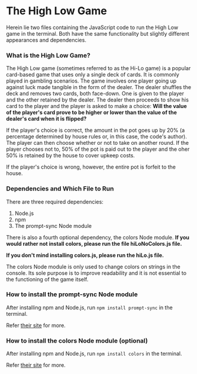 # The High Low Game

Herein lie two files containing the JavaScript code to run the High Low game in the terminal. Both have the same functionality but slightly different appearances and dependencies.

### What is the High Low Game?

The High Low game (sometimes referred to as the Hi-Lo game) is a popular card-based game that uses only a single deck of cards. It is commonly played in gambling scenarios. The game involves one player going up against luck made tangible in the form of the dealer. The dealer shuffles the deck and removes two cards, both face-down. One is given to the player and the other retained by the dealer. The dealer then proceeds to show his card to the player and the player is asked to make a choice: **Will the value of the player's card prove to be higher or lower than the value of the dealer's card when it is flipped?**

If the player's choice is correct, the amount in the pot goes up by 20% (a percentage determined by house rules or, in this case, the code's author). The player can then choose whether or not to take on another round. If the player chooses not to, 50% of the pot is paid out to the player and the oher 50% is retained by the house to cover upkeep costs.

If the player's choice is wrong, however, the entire pot is forfeit to the house.

### Dependencies and Which File to Run

There are three required dependencies:
1. Node.js
2. npm
3. The prompt-sync Node module

There is also a fourth optional dependency, the colors Node module. **If you would rather not install colors, please run the file hiLoNoColors.js file.**

**If you don't mind installing colors.js, please run the hiLo.js file.**

The colors Node module is only used to change colors on strings in the console. Its sole purpose is to improve readability and it is not essential to the functioning of the game itself.

### How to install the prompt-sync Node module

After installing npm and Node.js, run `npm install prompt-sync` in the terminal.

Refer [their site](https://www.npmjs.com/package/prompt-sync) for more.

### How to install the colors Node module (optional)

After installing npm and Node.js, run `npm install colors` in the terminal.

Refer [their site](https://www.npmjs.com/package/colors) for more.